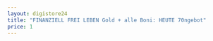 ```yaml
---
layout: digistore24
title: "FINANZIELL FREI LEBEN Gold + alle Boni: HEUTE 70ngebot"
price: 1
---
```

